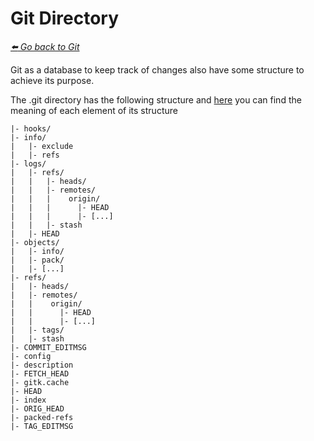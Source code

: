 # Git Directory

*[:arrow_left: Go back to Git](./GIT.md)*


Git as a database to keep track of changes also have some structure to achieve its purpose.


The .git directory has the following structure and [here](https://git-scm.com/docs/gitrepository-layout) you can find the meaning of each element of its structure

```
|- hooks/
|- info/
|   |- exclude
|   |- refs
|- logs/ 
|   |- refs/
|   |   |- heads/
|   |   |- remotes/
|   |   |    origin/
|   |   |      |- HEAD
|   |   |      |- [...]
|   |   |- stash
|   |- HEAD
|- objects/
|   |- info/
|   |- pack/
|   |- [...]
|- refs/
|   |- heads/
|   |- remotes/
|   |    origin/
|   |      |- HEAD
|   |      |- [...]
|   |- tags/
|   |- stash
|- COMMIT_EDITMSG
|- config
|- description
|- FETCH_HEAD
|- gitk.cache
|- HEAD
|- index
|- ORIG_HEAD
|- packed-refs
|- TAG_EDITMSG

```
